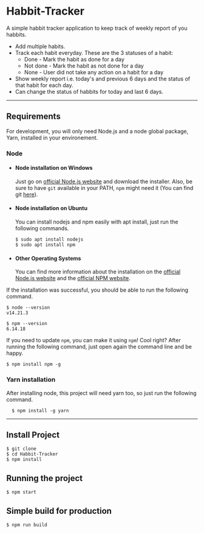 # Habbit-Tracker

A simple habbit tracker application to keep track of weekly report of you habbits.

- Add multiple habits.
- Track each habit everyday. These are the 3 statuses of a habit:
  - Done - Mark the habit as done for a day
  - Not done - Mark the habit as not done for a day
  - None - User did not take any action on a habit for a day
- Show weekly report i.e. today's and previous 6 days and the status of that habit for each day.
- Can change the status of habbits for today and last 6 days.

---
## Requirements

For development, you will only need Node.js and a node global package, Yarn, installed in your environement.

### Node
- #### Node installation on Windows

  Just go on [official Node.js website](https://nodejs.org/) and download the installer.
Also, be sure to have `git` available in your PATH, `npm` might need it (You can find git [here](https://git-scm.com/)).

- #### Node installation on Ubuntu

  You can install nodejs and npm easily with apt install, just run the following commands.

      $ sudo apt install nodejs
      $ sudo apt install npm

- #### Other Operating Systems
  You can find more information about the installation on the [official Node.js website](https://nodejs.org/) and the [official NPM website](https://npmjs.org/).

If the installation was successful, you should be able to run the following command.

    $ node --version
    v14.21.3

    $ npm --version
    6.14.18

If you need to update `npm`, you can make it using `npm`! Cool right? After running the following command, just open again the command line and be happy.

    $ npm install npm -g

###
### Yarn installation
  After installing node, this project will need yarn too, so just run the following command.

      $ npm install -g yarn

---

## Install Project

    $ git clone
    $ cd Habbit-Tracker
    $ npm install

## Running the project

    $ npm start

## Simple build for production
    $ npm run build
